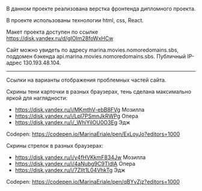 В данном проекте реализована верстка фронтенда дипломного проекта.

В проекте использованы технологии html, css, React.

Макет проекта доступен по ссылке https://disk.yandex.ru/d/gIOIm28foWxHCw

Сайт можно увидеть по адресу marina.movies.nomoredomains.sbs, поддомен бэкенда api.marina.movies.nomoredomains.sbs.
Публичный IP-адрес 130.193.48.104.

***
Ссылки на варианты отображения  проблемных частей сайта.

Скрины тени карточки в разных браузерах, тень сделана максимально яркой для наглядности:
 - https://disk.yandex.ru/i/MKmthV-ebB8FVg Мозилла
 - https://disk.yandex.ru/i/Lpl7PSmnJkRWPg Опера
 - https://disk.yandex.ru/i/_WhiYiIOU0O3Eg Эдж

Codepen: https://codepen.io/MarinaEriale/pen/ExLoyJo?editors=1000

Скрины стрелок в разных браузерах:
- https://disk.yandex.ru/i/y4fHVKkmF834Jw Мозилла
- https://disk.yandex.ru/i/4aNubg9C9TldlA Опера
- https://disk.yandex.ru/i/7ZIlt1L04VhkTg Эдж

Codepen: https://codepen.io/MarinaEriale/pen/qBYvZjz?editors=1000